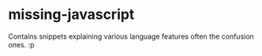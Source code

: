 # missing-javascript
Contains snippets explaining various language features often the confusion ones. :p
